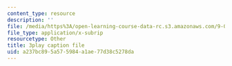 ```yaml
---
content_type: resource
description: ''
file: /media/https%3A/open-learning-course-data-rc.s3.amazonaws.com/9-00sc-introduction-to-psychology-fall-2011/a237bc895a575984a1ae77d38c5278da_SBrCPDC21f4.vtt
file_type: application/x-subrip
resourcetype: Other
title: 3play caption file
uid: a237bc89-5a57-5984-a1ae-77d38c5278da
---
```

